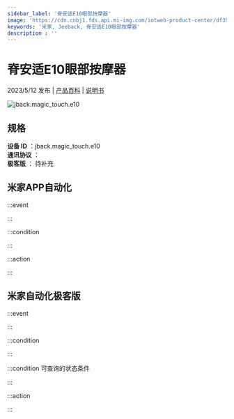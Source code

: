 ```yaml
---
sidebar_label: '脊安适E10眼部按摩器'
image: 'https://cdn.cnbj1.fds.api.mi-img.com/iotweb-product-center/df39cf2c39c6037c3788665a04439bc0_1682070947175.png?GalaxyAccessKeyId=AKVGLQWBOVIRQ3XLEW&Expires=9223372036854775807&Signature=QjsBG5uSDbchj0UBz8wnqEpgSlI='
keywords: '米家, Jeeback, 脊安适E10眼部按摩器'
description : ''
---
```

# 脊安适E10眼部按摩器

2023/5/12 发布 | [产品百科](https://home.mi.com/webapp/content/baike/product/index.html?model=jback.magic_touch.e10/) | [说明书](https://home.mi.com/views/introduction.html?model=jback.magic_touch.e10&region=cn)

![jback.magic_touch.e10](https://cdn.cnbj1.fds.api.mi-img.com/iotweb-product-center/df39cf2c39c6037c3788665a04439bc0_1682070947175.png?GalaxyAccessKeyId=AKVGLQWBOVIRQ3XLEW&Expires=9223372036854775807&Signature=QjsBG5uSDbchj0UBz8wnqEpgSlI=)

## 规格  
> 
**设备 ID** ：jback.magic_touch.e10  
**通讯协议** ：  
**极客版**  ： 待补充 


## 米家APP自动化  

:::event  

:::

:::condition  

:::

:::action   

:::

## 米家自动化极客版  

:::event  

:::

:::condition  

:::

:::condition 可查询的状态条件  

:::

:::action  

:::

        
